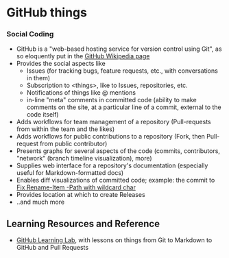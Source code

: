 # GitHub things

### Social Coding
- GitHub is a "web-based hosting service for version control using Git", as so eloquently put in the [GitHub Wikipedia page](https://en.wikipedia.org/wiki/GitHub)
- Provides the social aspects like
    - Issues (for tracking bugs, feature requests, etc., with conversations in them)
    - Subscription to \<things>, like to Issues, repositories, etc.
    - Notifications of things like @ mentions
    - in-line "meta" comments in committed code (ability to make comments on the site, at a particular line of a commit, external to the code itself)
- Adds workflows for team management of a repository (Pull-requests from within the team and the likes)
- Adds workflows for public contributions to a repository (Fork, then Pull-request from public contributor)
- Presents graphs for several aspects of the code (commits, contributors, "network" (branch timeline visualization), more)
- Supplies web interface for a repository's documentation (especially useful for Markdown-formatted docs)
- Enables diff visualizations of committed code; example:  the commit to [Fix Rename-Item -Path with wildcard char](https://github.com/PowerShell/PowerShell/commit/caad7ed471d46629f155a2c7ccbbafa4ffc29355)
- Provides location at which to create Releases
- ..and much more

## Learning Resources and Reference
- [GitHub Learning Lab](https://lab.github.com/courses), with lessons on things from Git to Markdown to GitHub and Pull Requests